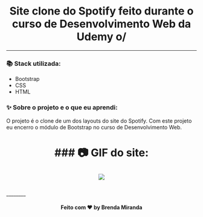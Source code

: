 <h1 align="center">
  Site clone do Spotify feito durante o curso de Desenvolvimento Web da Udemy o/
</h1>
<hr>
 
### 📚  Stack utilizada:
* Bootstrap
* CSS
* HTML

### ✨  Sobre o projeto e o que eu aprendi:
O projeto é o clone de um dos layouts do site do Spotify. Com este projeto eu encerro o módulo de Bootstrap no curso de Desenvolvimento Web.
<h1 align="center">
### 📷  GIF do site:

![](screenshots/1.gif)
</h1>
________

<h4 align="center">
  Feito com ❤  by Brenda Miranda
</h4>
